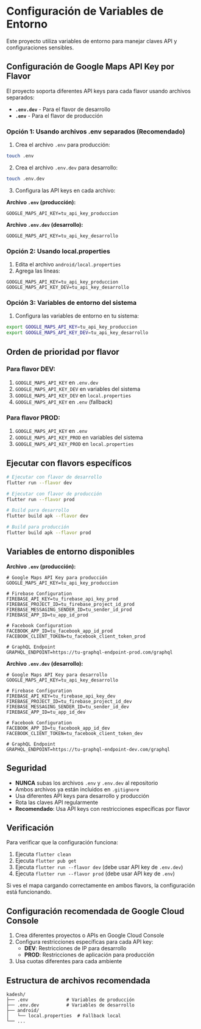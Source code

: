 # Configuración de Variables de Entorno

Este proyecto utiliza variables de entorno para manejar claves API y configuraciones sensibles.

## Configuración de Google Maps API Key por Flavor

El proyecto soporta diferentes API keys para cada flavor usando archivos separados:

- **`.env.dev`** - Para el flavor de desarrollo
- **`.env`** - Para el flavor de producción

### Opción 1: Usando archivos .env separados (Recomendado)

1. Crea el archivo `.env` para producción:

```bash
touch .env
```

2. Crea el archivo `.env.dev` para desarrollo:

```bash
touch .env.dev
```

3. Configura las API keys en cada archivo:

**Archivo `.env` (producción):**

```env
GOOGLE_MAPS_API_KEY=tu_api_key_produccion
```

**Archivo `.env.dev` (desarrollo):**

```env
GOOGLE_MAPS_API_KEY=tu_api_key_desarrollo
```

### Opción 2: Usando local.properties

1. Edita el archivo `android/local.properties`
2. Agrega las líneas:

```properties
GOOGLE_MAPS_API_KEY=tu_api_key_produccion
GOOGLE_MAPS_API_KEY_DEV=tu_api_key_desarrollo
```

### Opción 3: Variables de entorno del sistema

1. Configura las variables de entorno en tu sistema:

```bash
export GOOGLE_MAPS_API_KEY=tu_api_key_produccion
export GOOGLE_MAPS_API_KEY_DEV=tu_api_key_desarrollo
```

## Orden de prioridad por flavor

### Para flavor DEV:

1. `GOOGLE_MAPS_API_KEY` en `.env.dev`
2. `GOOGLE_MAPS_API_KEY_DEV` en variables del sistema
3. `GOOGLE_MAPS_API_KEY_DEV` en `local.properties`
4. `GOOGLE_MAPS_API_KEY` en `.env` (fallback)

### Para flavor PROD:

1. `GOOGLE_MAPS_API_KEY` en `.env`
2. `GOOGLE_MAPS_API_KEY_PROD` en variables del sistema
3. `GOOGLE_MAPS_API_KEY_PROD` en `local.properties`

## Ejecutar con flavors específicos

```bash
# Ejecutar con flavor de desarrollo
flutter run --flavor dev

# Ejecutar con flavor de producción
flutter run --flavor prod

# Build para desarrollo
flutter build apk --flavor dev

# Build para producción
flutter build apk --flavor prod
```

## Variables de entorno disponibles

**Archivo `.env` (producción):**

```env
# Google Maps API Key para producción
GOOGLE_MAPS_API_KEY=tu_api_key_produccion

# Firebase Configuration
FIREBASE_API_KEY=tu_firebase_api_key_prod
FIREBASE_PROJECT_ID=tu_firebase_project_id_prod
FIREBASE_MESSAGING_SENDER_ID=tu_sender_id_prod
FIREBASE_APP_ID=tu_app_id_prod

# Facebook Configuration
FACEBOOK_APP_ID=tu_facebook_app_id_prod
FACEBOOK_CLIENT_TOKEN=tu_facebook_client_token_prod

# GraphQL Endpoint
GRAPHQL_ENDPOINT=https://tu-graphql-endpoint-prod.com/graphql
```

**Archivo `.env.dev` (desarrollo):**

```env
# Google Maps API Key para desarrollo
GOOGLE_MAPS_API_KEY=tu_api_key_desarrollo

# Firebase Configuration
FIREBASE_API_KEY=tu_firebase_api_key_dev
FIREBASE_PROJECT_ID=tu_firebase_project_id_dev
FIREBASE_MESSAGING_SENDER_ID=tu_sender_id_dev
FIREBASE_APP_ID=tu_app_id_dev

# Facebook Configuration
FACEBOOK_APP_ID=tu_facebook_app_id_dev
FACEBOOK_CLIENT_TOKEN=tu_facebook_client_token_dev

# GraphQL Endpoint
GRAPHQL_ENDPOINT=https://tu-graphql-endpoint-dev.com/graphql
```

## Seguridad

- **NUNCA** subas los archivos `.env` y `.env.dev` al repositorio
- Ambos archivos ya están incluidos en `.gitignore`
- Usa diferentes API keys para desarrollo y producción
- Rota las claves API regularmente
- **Recomendado**: Usa API keys con restricciones específicas por flavor

## Verificación

Para verificar que la configuración funciona:

1. Ejecuta `flutter clean`
2. Ejecuta `flutter pub get`
3. Ejecuta `flutter run --flavor dev` (debe usar API key de `.env.dev`)
4. Ejecuta `flutter run --flavor prod` (debe usar API key de `.env`)

Si ves el mapa cargando correctamente en ambos flavors, la configuración está funcionando.

## Configuración recomendada de Google Cloud Console

1. Crea diferentes proyectos o APIs en Google Cloud Console
2. Configura restricciones específicas para cada API key:
   - **DEV**: Restricciones de IP para desarrollo
   - **PROD**: Restricciones de aplicación para producción
3. Usa cuotas diferentes para cada ambiente

## Estructura de archivos recomendada

```
kadesh/
├── .env              # Variables de producción
├── .env.dev          # Variables de desarrollo
├── android/
│   └── local.properties  # Fallback local
└── ...
```
